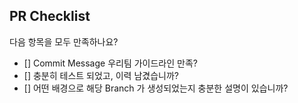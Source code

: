 ## PR Checklist
다음 항목을 모두 만족하나요?

- [] Commit Message 우리팀 가이드라인 만족?
- [] 충분히 테스트 되었고, 이력 남겼습니까?
- [] 어떤 배경으로 해당 Branch 가 생성되었는지 충분한 설명이 있습니까?
